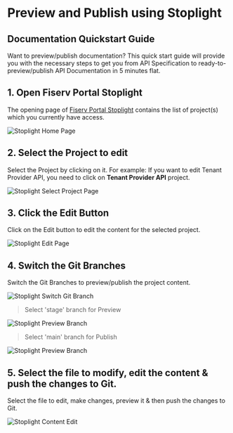 # Preview and Publish using Stoplight

## Documentation Quickstart Guide

Want to preview/publish documentation? This quick start guide will provide you with the necessary steps to get you from API Specification to ready-to-preview/publish API Documentation in 5 minutes flat.

## 1. Open Fiserv Portal Stoplight

The opening page of [Fiserv Portal Stoplight](https://fiserv-portal.stoplight.io) contains the list of project(s) which you currently have access.

![Stoplight Home Page](https://raw.githubusercontent.com/Fiserv/Developer-Portal-Tenant-API/develop/assets/images/Stoplight_Home_Page.png "Stoplight Home Page")

## 2. Select the Project to edit

Select the Project by clicking on it. For example: If you want to edit Tenant Provider API, you need to click on **Tenant Provider API** project.

![Stoplight Select Project Page](https://raw.githubusercontent.com/Fiserv/Developer-Portal-Tenant-API/develop/assets/images/Stoplight_Select_Project.png "Stoplight Select Project Page")

## 3. Click the Edit Button

Click on the Edit button to edit the content for the selected project.

![Stoplight Edit Page](https://raw.githubusercontent.com/Fiserv/Developer-Portal-Tenant-API/develop/assets/images/Stoplight_Edit_Project.png "Stoplight Edit Page")

## 4. Switch the Git Branches

Switch the Git Branches to preview/publish the project content.

![Stoplight Switch Git Branch](https://raw.githubusercontent.com/Fiserv/Developer-Portal-Tenant-API/develop/assets/images/Stoplight_Switch_Git_Branches.png "Stoplight Switch Git Branch")

> Select 'stage' branch for Preview

![Stoplight Preview Branch](https://raw.githubusercontent.com/Fiserv/Developer-Portal-Tenant-API/develop/assets/images/Stoplight_Preview_Branch.png "Stoplight Preview Branch")

> Select 'main' branch for Publish

![Stoplight Preview Branch](https://raw.githubusercontent.com/Fiserv/Developer-Portal-Tenant-API/develop/assets/images/Stoplight_Preview_Branch.png "Stoplight Preview Branch")

## 5. Select the file to modify, edit the content & push the changes to Git.

Select the file to edit, make changes, preview it & then push the changes to Git.

![Stoplight Content Edit](https://raw.githubusercontent.com/Fiserv/Developer-Portal-Tenant-API/develop/assets/images/Stoplight_Content_Edit.png "Stoplight Content Edit")